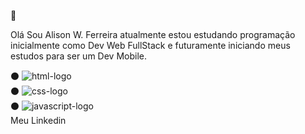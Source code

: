  👋
 
Olá Sou Alison W. Ferreira atualmente estou estudando programação inicialmente como Dev Web FullStack
e futuramente iniciando meus estudos para ser um Dev Mobile.
<br>

:black_circle: <img src="https://img.shields.io/badge/HTML5-E34F26?style=for-the-badge&logo=html5&logoColor=white" alt= "html-logo"/> <br>
:black_circle: <img src="https://img.shields.io/badge/CSS3-1572B6?style=for-the-badge&logo=css3&logoColor=white" alt= "css-logo"/><br>
:black_circle: <img src="https://img.shields.io/badge/JavaScript-323330?style=for-the-badge&logo=javascript&logoColor=F7DF1E" alt="javascript-logo"/>
<br>
Meu Linkedin
<a href="https://www.linkedin.com/in/alison-william-ferreira-8a824728b/"><a/>
